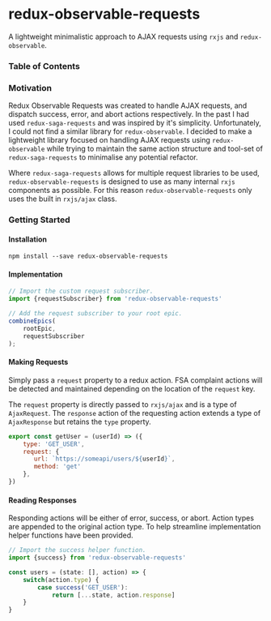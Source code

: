 # redux-observable-requests
A lightweight minimalistic approach to AJAX requests using `rxjs` and `redux-observable`.

### Table of Contents

### Motivation

Redux Observable Requests was created to handle AJAX requests, and dispatch success, error, and abort actions respectively. In the past I had used `redux-saga-requests` and was inspired by it's simplicity. Unfortunately, I could not find a similar library for `redux-observable`. I decided to make a lightweight library focused on handling AJAX requests using `redux-observable` while trying to maintain the same action structure and tool-set of `redux-saga-requests` to minimalise any potential refactor. 

Where `redux-saga-requests` allows for multiple request libraries to be used, `redux-observable-requests` is designed to use as many internal `rxjs` components as possible. For this reason `redux-observable-requests` only uses the built in `rxjs/ajax` class.

### Getting Started

#### Installation

```
npm install --save redux-observable-requests
```

#### Implementation

```javascript
// Import the custom request subscriber.
import {requestSubscriber} from 'redux-observable-requests'

// Add the request subscriber to your root epic.
combineEpics(
    rootEpic,
    requestSubscriber
);
```

#### Making Requests

Simply pass a `request` property to a redux action. FSA complaint actions will be detected and maintained depending on the location of the `request` key.

The `request` property is directly passed to `rxjs/ajax` and is a type of `AjaxRequest`. The `response` action of the requesting action extends a type of `AjaxResponse` but retains the `type` property.

```javascript
export const getUser = (userId) => ({
    type: 'GET_USER',
    request: {
       url: `https://someapi/users/${userId}`,
       method: 'get'
    },
})
```

#### Reading Responses

Responding actions will be either of error, success, or abort. Action types are appended to the original action type. To help streamline implementation helper functions have been provided.

```javascript
// Import the success helper function.
import {success} from 'redux-observable-requests'

const users = (state: [], action) => {
    switch(action.type) {
        case success('GET_USER'):
            return [...state, action.response]
    }
}
```

